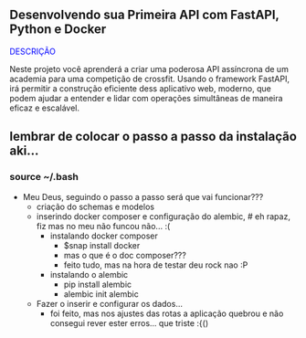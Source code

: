 

## Desenvolvendo sua Primeira API com FastAPI, Python e Docker


<p style='color:blue'>DESCRIÇÃO</p>
<p>Neste projeto você aprenderá a criar uma poderosa API assíncrona de um academia para uma competição de crossfit. Usando o framework FastAPI, irá permitir a construção eficiente dess aplicativo web, moderno, que podem ajudar a entender e lidar com operações simultâneas de maneira eficaz e escalável.</p>
</div>

## lembrar de colocar o passo a passo da instalação aki...

### source ~/.bash

* Meu Deus, seguindo o passo a passo será que vai funcionar???
    * criação do schemas e modelos 
    * inserindo docker composer e configuração do alembic, # eh rapaz, fiz mas no meu não funcou não... :(
        * instalando docker composer
            * $snap install docker 
            * mas o que é o doc composer???
            * feito tudo, mas na hora de testar deu rock nao :P
        * instalando o alembic
            * pip install alembic
            * alembic init alembic
    * Fazer o inserir e configurar os dados...
        * foi feito, mas nos ajustes das rotas a aplicação quebrou e não consegui rever ester erros... que triste :{()
